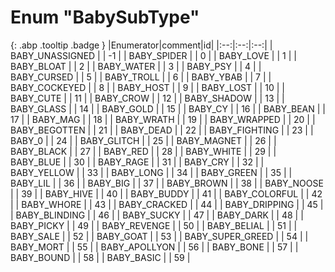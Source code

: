 # Enum "BabySubType"
[ ](#){: .abp .tooltip .badge }
|Enumerator|comment|id|
|:--:|:--:|:--:|
| BABY_UNASSIGNED |  | -1 |
| BABY_SPIDER |  | 0 |
| BABY_LOVE |  | 1 |
| BABY_BLOAT |  | 2 |
| BABY_WATER |  | 3 |
| BABY_PSY |  | 4 |
| BABY_CURSED |  | 5 |
| BABY_TROLL |  | 6 |
| BABY_YBAB |  | 7 |
| BABY_COCKEYED |  | 8 |
| BABY_HOST |  | 9 |
| BABY_LOST |  | 10 |
| BABY_CUTE |  | 11 |
| BABY_CROW |  | 12 |
| BABY_SHADOW |  | 13 |
| BABY_GLASS |  | 14 |
| BABY_GOLD |  | 15 |
| BABY_CY |  | 16 |
| BABY_BEAN |  | 17 |
| BABY_MAG |  | 18 |
| BABY_WRATH |  | 19 |
| BABY_WRAPPED |  | 20 |
| BABY_BEGOTTEN |  | 21 |
| BABY_DEAD |  | 22 |
| BABY_FIGHTING |  | 23 |
| BABY_0 |  | 24 |
| BABY_GLITCH |  | 25 |
| BABY_MAGNET |  | 26 |
| BABY_BLACK |  | 27 |
| BABY_RED |  | 28 |
| BABY_WHITE |  | 29 |
| BABY_BLUE |  | 30 |
| BABY_RAGE |  | 31 |
| BABY_CRY |  | 32 |
| BABY_YELLOW |  | 33 |
| BABY_LONG |  | 34 |
| BABY_GREEN |  | 35 |
| BABY_LIL |  | 36 |
| BABY_BIG |  | 37 |
| BABY_BROWN |  | 38 |
| BABY_NOOSE |  | 39 |
| BABY_HIVE |  | 40 |
| BABY_BUDDY |  | 41 |
| BABY_COLORFUL |  | 42 |
| BABY_WHORE |  | 43 |
| BABY_CRACKED |  | 44 |
| BABY_DRIPPING |  | 45 |
| BABY_BLINDING |  | 46 |
| BABY_SUCKY |  | 47 |
| BABY_DARK |  | 48 |
| BABY_PICKY |  | 49 |
| BABY_REVENGE |  | 50 |
| BABY_BELIAL |  | 51 |
| BABY_SALE |  | 52 |
| BABY_GOAT |  | 53 |
| BABY_SUPER_GREED |  | 54 |
| BABY_MORT |  | 55 |
| BABY_APOLLYON |  | 56 |
| BABY_BONE |  | 57 |
| BABY_BOUND |  | 58 |
| BABY_BASIC |  | 59 |